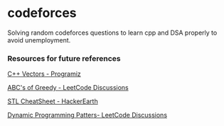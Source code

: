 # codeforces

Solving random codeforces questions to learn cpp and DSA properly to avoid unemployment.

### Resources for future references

[C++ Vectors - Programiz](https://www.programiz.com/cpp-programming/vectors) 

[ABC's of Greedy - LeetCode Discussions](https://leetcode.com/discuss/general-discussion/1061059/ABCs-of-Greedy)

[STL CheatSheet - HackerEarth](https://www.hackerearth.com/practice/notes/standard-template-library/)

[Dynamic Programming Patters- LeetCode Discussions](https://leetcode.com/discuss/study-guide/458695/Dynamic-Programming-Patterns)
